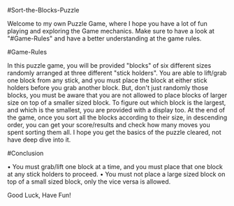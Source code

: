 #Sort-the-Blocks-Puzzle

Welcome to my own Puzzle Game, where I hope you have a lot of fun playing and exploring the Game mechanics. Make sure to have a look at "#Game-Rules" and have a better understanding at the game rules.

#Game-Rules

In this puzzle game, you will be provided "blocks" of six different sizes randomly arranged at three different "stick holders". You are able to lift/grab one block from any stick, and you must place the block at either stick holders before you grab another block. But, don't just randomly those blocks, you must be aware that you are not allowed to place blocks of larger size on top of a smaller sized block. To figure out which block is the largest, and which is the smallest, you are provided with a display too. At the end of the game, once you sort all the blocks according to their size, in descending order, you can get your score/results and check how many moves you spent sorting them all. I hope you get the basics of the puzzle cleared, not have deep dive into it.

#Conclusion

• You must grab/lift one block at a time, and you must place that one block at any stick holders to proceed.
• You must not place a large sized block on top of a small sized block, only the vice versa is allowed.

Good Luck, Have Fun!
